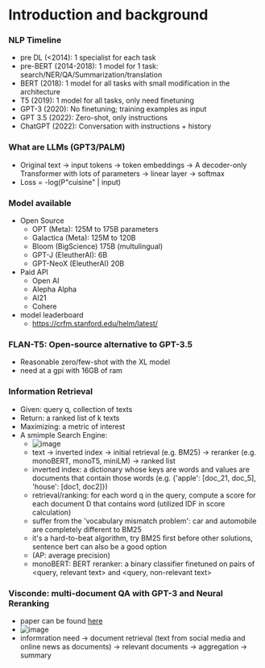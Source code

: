 # Introduction and background

### NLP Timeline
* pre DL (<2014): 1 specialist for each task
* pre-BERT (2014-2018): 1 model for 1 task: search/NER/QA/Summarization/translation
* BERT (2018): 1 model for all tasks with small modification in the architecture
* T5 (2019): 1 model for all tasks, only need finetuning
* GPT-3 (2020): No finetuning; training examples as input
* GPT 3.5 (2022): Zero-shot, only instructions
* ChatGPT (2022): Conversation with instructions + history

### What are LLMs (GPT3/PALM)
* Original text -> input tokens -> token embeddings -> A decoder-only Transformer with lots of parameters -> linear layer -> softmax
* Loss = -log(P"cuisine" | input)

### Model available
* Open Source
  * OPT (Meta): 125M to 175B parameters
  * Galactica (Meta): 125M to 120B
  * Bloom (BigScience) 175B (multulingual)
  * GPT-J (EleutherAI): 6B
  * GPT-NeoX (EleutherAI) 20B 
* Paid API
  * Open AI 
  * Alepha Alpha
  * AI21
  * Cohere
* model leaderboard
  * https://crfm.stanford.edu/helm/latest/

### FLAN-T5: Open-source alternative to GPT-3.5
* Reasonable zero/few-shot with the XL model
* need at a gpi with 16GB of ram

### Information Retrieval
* Given: query q, collection of texts
* Return: a ranked list of k texts
* Maximizing: a metric of interest
* A smimple Search Engine: 
  * ![image](https://user-images.githubusercontent.com/16402963/217909441-0904ee2c-2f00-409b-8562-674a66e1328a.png) 
  * text -> inverted index -> initial retrieval (e.g. BM25) -> reranker (e.g. monoBERT, monoT5, miniLM) -> ranked list
  * inverted index: a dictionary whose keys are words and values are documents that contain those words (e.g. {'apple': [doc_21, doc_5], 'house': [doc1, doc2]})
  * retrieval/ranking: for each word q in the query, compute a score for each document D that contains word (utilized IDF in score calculation)
  * suffer from the 'vocabulary mismatch problem': car and automobile are completely different to BM25
  * it's a hard-to-beat algorithm, try BM25 first before other solutions, sentence bert can also be a good option
  * (AP: average precision)
  * monoBERT: BERT reranker: a binary classifier finetuned on pairs of <query, relevant text> and <query, non-relevant text> 


### Visconde: multi-document QA with GPT-3 and Neural Reranking
* paper can be found [here](https://arxiv.org/abs/2212.09656)
* ![image](https://user-images.githubusercontent.com/16402963/217906181-dd8bd815-ef7d-4e0c-866a-52b9decd3727.png)
* informration need -> document retrieval (text from social media and online news as documents) -> relevant documents -> aggregation -> summary
